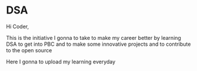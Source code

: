 # DSA

Hi Coder,

This is the initiative I gonna to take to make my career better by learning DSA to get into PBC and to make some innovative projects and to contribute to the open source

Here I gonna to upload my learning everyday
